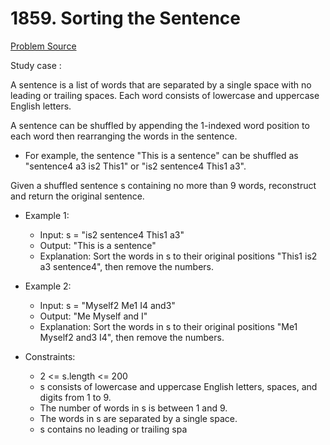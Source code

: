 # 1859. Sorting the Sentence
[Problem Source](https://leetcode.com/problems/sorting-the-sentence/description/)

Study case :

A sentence is a list of words that are separated by a single space with no leading or trailing spaces. Each word consists of lowercase and uppercase English letters.

A sentence can be shuffled by appending the 1-indexed word position to each word then rearranging the words in the sentence.

- For example, the sentence "This is a sentence" can be shuffled as "sentence4 a3 is2 This1" or "is2 sentence4 This1 a3".

Given a shuffled sentence s containing no more than 9 words, reconstruct and return the original sentence.

* Example 1:

    - Input: s = "is2 sentence4 This1 a3"
    - Output: "This is a sentence"
    - Explanation: Sort the words in s to their original positions "This1 is2 a3 sentence4", then remove the numbers.

* Example 2:

    - Input: s = "Myself2 Me1 I4 and3"
    - Output: "Me Myself and I"
    - Explanation: Sort the words in s to their original positions "Me1 Myself2 and3 I4", then remove the numbers.

* Constraints:

    - 2 <= s.length <= 200
    - s consists of lowercase and uppercase English letters, spaces, and digits from 1 to 9.
    - The number of words in s is between 1 and 9.
    - The words in s are separated by a single space.
    - s contains no leading or trailing spa

